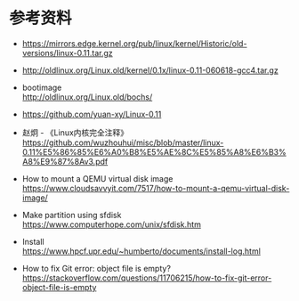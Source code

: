 # 参考资料

- <https://mirrors.edge.kernel.org/pub/linux/kernel/Historic/old-versions/linux-0.11.tar.gz>

- <http://oldlinux.org/Linux.old/kernel/0.1x/linux-0.11-060618-gcc4.tar.gz>

- bootimage  
    <http://oldlinux.org/Linux.old/bochs/>
- <https://github.com/yuan-xy/Linux-0.11>

- 赵炯 - 《Linux内核完全注释》  
    <https://github.com/wuzhouhui/misc/blob/master/linux-0.11%E5%86%85%E6%A0%B8%E5%AE%8C%E5%85%A8%E6%B3%A8%E9%87%8Av3.pdf>
- How to mount a QEMU virtual disk image  
    <https://www.cloudsavvyit.com/7517/how-to-mount-a-qemu-virtual-disk-image/>

- Make partition using sfdisk  
    <https://www.computerhope.com/unix/sfdisk.htm>

- Install  
    <https://www.hpcf.upr.edu/~humberto/documents/install-log.html>
- How to fix Git error: object file is empty?
    <https://stackoverflow.com/questions/11706215/how-to-fix-git-error-object-file-is-empty>
